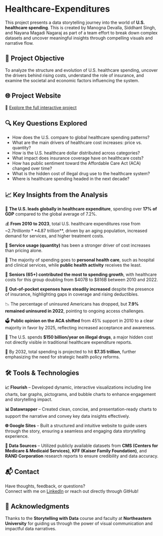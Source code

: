 # Healthcare-Expenditures

This project presents a data storytelling journey into the world of **U.S. healthcare spending**. This is created by Manogna Devalla, Siddhant Singh, and Nayana Magadi Nagaraj as part of a team effort to break down complex datasets and uncover meaningful insights through compelling visuals and narrative flow.

## 🧠 Project Objective

To analyze the structure and evolution of U.S. healthcare spending, uncover the drivers behind rising costs, understand the role of insurance, and examine the societal and economic factors influencing the system.

## 🌐 Project Website

🔗 [Explore the full interactive project](https://sites.google.com/view/project1-group3/home)

## 🔍 Key Questions Explored

- How does the U.S. compare to global healthcare spending patterns?
- What are the main drivers of healthcare cost increases: price vs. quantity?
- How is the U.S. healthcare dollar distributed across categories?
- What impact does insurance coverage have on healthcare costs?
- How has public sentiment toward the Affordable Care Act (ACA) changed over time?
- What is the hidden cost of illegal drug use to the healthcare system?
- Where is healthcare spending headed in the next decade?

## 📈 Key Insights from the Analysis

📌  **The U.S. leads globally in healthcare expenditure**, spending over **17% of GDP** compared to the global average of 7.2%.

💰  **From 2010 to 2023**, total U.S. healthcare expenditures rose from ~$2.7 trillion to **$4.87 trillion**, driven by an aging population, increased demand for services, and higher treatment costs.

🧮  **Service usage (quantity)** has been a stronger driver of cost increases than pricing alone.

🏥  The majority of spending goes to **personal health care**, such as hospital and clinical services, while **public health activity** receives the least.

🧓  **Seniors (65+) contributed the most to spending growth**, with healthcare costs for this group doubling from $407B to $816B between 2010 and 2022.

💊  **Out-of-pocket expenses have steadily increased** despite the presence of insurance, highlighting gaps in coverage and rising deductibles.

📉  The percentage of uninsured Americans has dropped, but **7.9% remained uninsured in 2022**, pointing to ongoing access challenges.

🗳️  **Public opinion on the ACA shifted** from 45% support in 2010 to a clear majority in favor by 2025, reflecting increased acceptance and awareness.

🚨  The U.S. spends **$150 billion/year on illegal drugs**, a major hidden cost not directly visible in traditional healthcare expenditure reports.

🔮  By 2032, total spending is projected to hit **$7.35 trillion**, further emphasizing the need for strategic health policy reforms.


## 🛠️ Tools & Technologies

**📈  Flourish** – Developed dynamic, interactive visualizations including line charts, bar graphs, pictograms, and bubble charts to enhance engagement and storytelling impact.  

**📊  Datawrapper** – Created clean, concise, and presentation-ready charts to support the narrative and convey key data insights effectively.  

**🌐  Google Sites** – Built a structured and intuitive website to guide users through the story, ensuring a seamless and engaging data storytelling experience. 

**📁  Data Sources** – Utilized publicly available datasets from **CMS (Centers for Medicare & Medicaid Services)**, **KFF (Kaiser Family Foundation)**, and **RAND Corporation** research reports to ensure credibility and data accuracy.

## 📬 Contact

Have thoughts, feedback, or questions?  
Connect with me on [LinkedIn](https://www.linkedin.com/in/manogna-devalla/) or reach out directly through GitHub!

## 📢 Acknowledgments

Thanks to the **Storytelling with Data** course and faculty at **Northeastern University** for guiding us through the power of visual communication and impactful data narratives.
